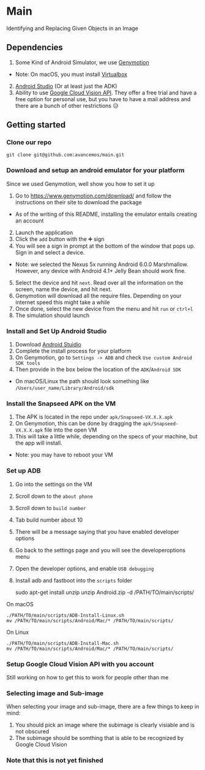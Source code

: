 # Main
Identifying and Replacing Given Objects in an Image

## Dependencies

1. Some Kind of Android Simulator, we use [Genymotion](https://www.genymotion.com/)
  * Note: On macOS, you must install [Virtualbox](http://virtualbox.org)
2. [Android Studio](https://developer.android.com/studio/index.html) (Or at least just the ADK)
3. Ability to use [Google Cloud Vision API](https://cloud.google.com/vision/). They offer a free trial and have a free option for personal use, but you have to have a mail address and there are a bunch of other restrictions :disappointed_relieved:

## Getting started

### Clone our repo

    git clone git@github.com:avancemos/main.git

### Download and setup an android emulator for your platform

Since we used Genymotion, well show you how to set it up

1. Go to https://www.genymotion.com/download/ and follow the instructions on their site to download the package
  * As of the writing of this README, installing the emulator entails creating an account
2. Launch the application
3. Click the `add` button with the :heavy_plus_sign: sign
4. You will see a sign in prompt at the bottom of the window that pops up. Sign in and select a device.
  * Note: we selected the Nexus 5x running Android 6.0.0 Marshmallow. However, any device with Android 4.1+ Jelly Bean should work fine.
5. Select the device and hit `next`. Read over all the information on the screen, name the device, and hit next. 
6. Genymotion will download all the require files. Depending on your internet speed this might take a while
7. Once done, select the new device from the menu and hit `run` or `ctrl+l`
8. The simulation should launch

### Install and Set Up Android Studio

1. Download [Android Stuidio](https://developer.android.com/studio/index.html)
2. Complete the install process for your platform
3. On Genymotion, go to `Settings -> ADB` and check `Use custom Android SDK tools`
4. Then provide in the box below the location of the `ADK`/`Android SDK`
  * On macOS/Linux the path should look something like `/Users/user_name/Library/Android/sdk`

### Install the Snapseed APK on the VM

1. The APK is located in the repo under `apk/Snapseed-VX.X.X.apk`
2. On Genymotion, this can be done by dragging the `apk/Snapseed-VX.X.X.apk` file into the open VM
3. This will take a little while, depending on the specs of your machine, but the app will install.
  * Note: you may have to reboot your VM 

### Set up ADB
1. Go into the settings on the VM
2. Scroll down to the `about phone`
3. Scroll down to `build number`
4. Tab build number about 10
5. There will be a message saying that you have enabled developer options
5. Go back to the settings page and you will see the developeroptions menu
6. Open the developer options, and enable `USB debugging`
7. Install adb and fastboot into the `scripts` folder


    sudo apt-get install unzip
    unzip Android.zip -d /PATH/TO/main/scripts/

On macOS

    ./PATH/TO/main/scripts/ADB-Install-Linux.sh
    mv /PATH/TO/main/scripts/Android/Mac/* /PATH/TO/main/scripts/

On Linux

    ./PATH/TO/main/scripts/ADB-Install-Mac.sh
    mv /PATH/TO/main/scripts/Android/Mac/* /PATH/TO/main/scripts/


### Setup Google Cloud Vision API with you account

Still working on how to get this to work for people other than me

### Selecting image and Sub-image

When selecting your image and sub-image, there are a few things to keep in mind:
 1. You should pick an image where the subimage is clearly visiable and is not obscured
 2. The subimage should be somthing that is able to be recognized by Google Cloud Vision


### **Note that this is not yet finished**



